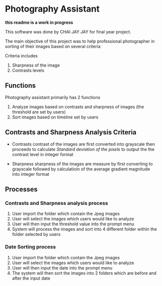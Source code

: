 # Photography Assistant

**this readme is a work in progress**

This software was done by CHAI JAY JAY for final year project. 

The main objective of this project was to help professional photographer in sorting of their images based on several criteria

Criteria includes
1. Sharpness of the image 
2. Contrasts levels

## Functions
Photography assistant primarily has 2 functions 

1. Analyze images based on contrasts and sharpness of images (the threshold are set by users)
2. Sort images based on timeline set by users

## Contrasts and Sharpness Analysis Criteria

* Contrasts
	contrast of the images are first converted into grayscale then proceeds to calculate *Standard deviation of the pixels* to output the the contrast level in integer format

* Sharpness
	sharpness of the images are measure by first converting to grayscale followed by calculatioin of the average gradient magnitude into integer format


## Processes

### Contrasts and Sharpness analysis process

1. User import the folder which contain the Jpeg images 
2. User will select the images which users would like to analyze
3. User will then input the threshold value into the prompt menu
4. System will process the images and sort into 4 different folder within the folder selected by users 

### Date Sorting process

1. User import the folder which contain the Jpeg images 
2. User will select the images which users would like to analyze
3. User will then input the date into the prompt menu
4. The system will then sort the images into 2 folders which are before and after the input date


